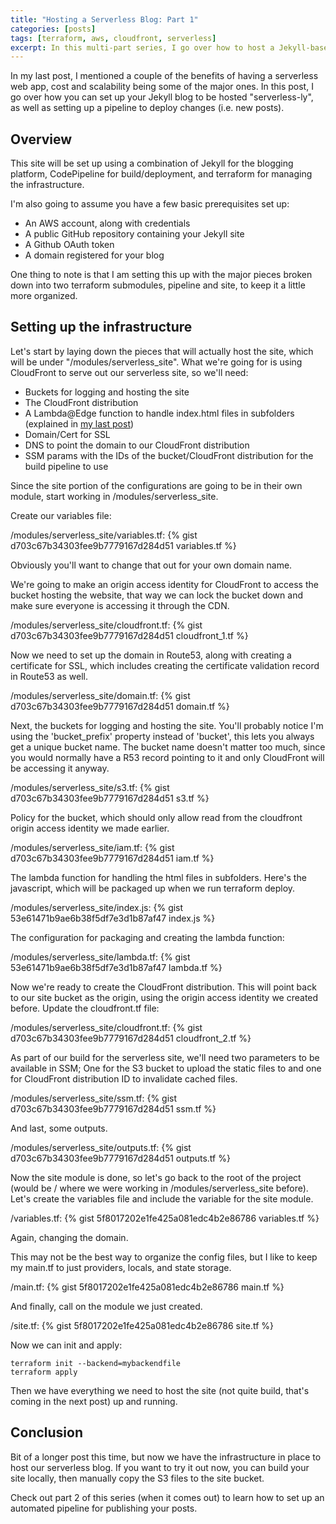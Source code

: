 ```yaml
---
title: "Hosting a Serverless Blog: Part 1"
categories: [posts]
tags: [terraform, aws, cloudfront, serverless]
excerpt: In this multi-part series, I go over how to host a Jekyll-based serverless blog and have a pipeline for updating it.
---
```


In my last post, I mentioned a couple of the benefits of having a serverless web app, cost and scalability being some of the major ones.
In this post, I go over how you can set up your Jekyll blog to be hosted "serverless-ly", as well as setting up a pipeline to deploy changes (i.e. new posts).

## Overview

This site will be set up using a combination of Jekyll for the blogging platform, CodePipeline for build/deployment, and terraform for managing the infrastructure.

I'm also going to assume you have a few basic prerequisites set up:

- An AWS account, along with credentials
- A public GitHub repository containing your Jekyll site
- A Github OAuth token
- A domain registered for your blog

One thing to note is that I am setting this up with the major pieces broken down into two terraform submodules, pipeline and site, to keep it a little more organized.

## Setting up the infrastructure

Let's start by laying down the pieces that will actually host the site, which will be under "/modules/serverless_site". What we're going for is using CloudFront to serve out our serverless site, so we'll need:

- Buckets for logging and hosting the site
- The CloudFront distribution
- A Lambda@Edge function to handle index.html files in subfolders (explained in [my last post](https://jonkyops.com/posts/using-terraform-and-lambda-edge-for-redirection/))
- Domain/Cert for SSL
- DNS to point the domain to our CloudFront distribution
- SSM params with the IDs of the bucket/CloudFront distribution for the build pipeline to use

Since the site portion of the configurations are going to be in their own module, start working in /modules/serverless_site.

Create our variables file:

/modules/serverless_site/variables.tf:
{% gist d703c67b34303fee9b7779167d284d51 variables.tf %}

Obviously you'll want to change that out for your own domain name.

We're going to make an origin access identity for CloudFront to access the bucket hosting the website, that way we can lock the bucket down and make sure everyone is accessing it through the CDN.

/modules/serverless_site/cloudfront.tf:
{% gist d703c67b34303fee9b7779167d284d51 cloudfront_1.tf %}

Now we need to set up the domain in Route53, along with creating a certificate for SSL, which includes creating the certificate validation record in Route53 as well.

/modules/serverless_site/domain.tf:
{% gist d703c67b34303fee9b7779167d284d51 domain.tf %}

Next, the buckets for logging and hosting the site. You'll probably notice I'm using the 'bucket_prefix' property instead of 'bucket', this lets you always get a unique bucket name. The bucket name doesn't matter too much, since you would normally have a R53 record pointing to it and only CloudFront will be accessing it anyway.

/modules/serverless_site/s3.tf:
{% gist d703c67b34303fee9b7779167d284d51 s3.tf %}

Policy for the bucket, which should only allow read from the cloudfront origin access identity we made earlier.

/modules/serverless_site/iam.tf:
{% gist d703c67b34303fee9b7779167d284d51 iam.tf %}

The lambda function for handling the html files in subfolders. Here's the javascript, which will be packaged up when we run terraform deploy.

/modules/serverless_site/index.js:
{% gist 53e61471b9ae6b38f5df7e3d1b87af47 index.js %}

The configuration for packaging and creating the lambda function:

/modules/serverless_site/lambda.tf:
{% gist 53e61471b9ae6b38f5df7e3d1b87af47 lambda.tf %}

Now we're ready to create the CloudFront distribution. This will point back to our site bucket as the origin, using the origin access identity we created before. Update the cloudfront.tf file:

/modules/serverless_site/cloudfront.tf:
{% gist d703c67b34303fee9b7779167d284d51 cloudfront_2.tf %}

As part of our build for the serverless site, we'll need two parameters to be available in SSM; One for the S3 bucket to upload the static files to and one for CloudFront distribution ID to invalidate cached files.

/modules/serverless_site/ssm.tf:
{% gist d703c67b34303fee9b7779167d284d51 ssm.tf %}

And last, some outputs.

/modules/serverless_site/outputs.tf:
{% gist d703c67b34303fee9b7779167d284d51 outputs.tf %}

Now the site module is done, so let's go back to the root of the project (would be / where we were working in /modules/serverless_site before). Let's create the variables file and include the variable for the site module.

/variables.tf:
{% gist 5f8017202e1fe425a081edc4b2e86786 variables.tf %}

Again, changing the domain.

This may not be the best way to organize the config files, but I like to keep my main.tf to just providers, locals, and state storage.

/main.tf:
{% gist 5f8017202e1fe425a081edc4b2e86786 main.tf %}

And finally, call on the module we just created.

/site.tf:
{% gist 5f8017202e1fe425a081edc4b2e86786 site.tf %}

Now we can init and apply:

```shell
terraform init --backend=mybackendfile
terraform apply
```

Then we have everything we need to host the site (not quite build, that's coming in the next post) up and running.

## Conclusion

Bit of a longer post this time, but now we have the infrastructure in place to host our serverless blog. If you want to try it out now, you can build your site locally, then manually copy the S3 files to the site bucket.

Check out part 2 of this series (when it comes out) to learn how to set up an automated pipeline for publishing your posts.
